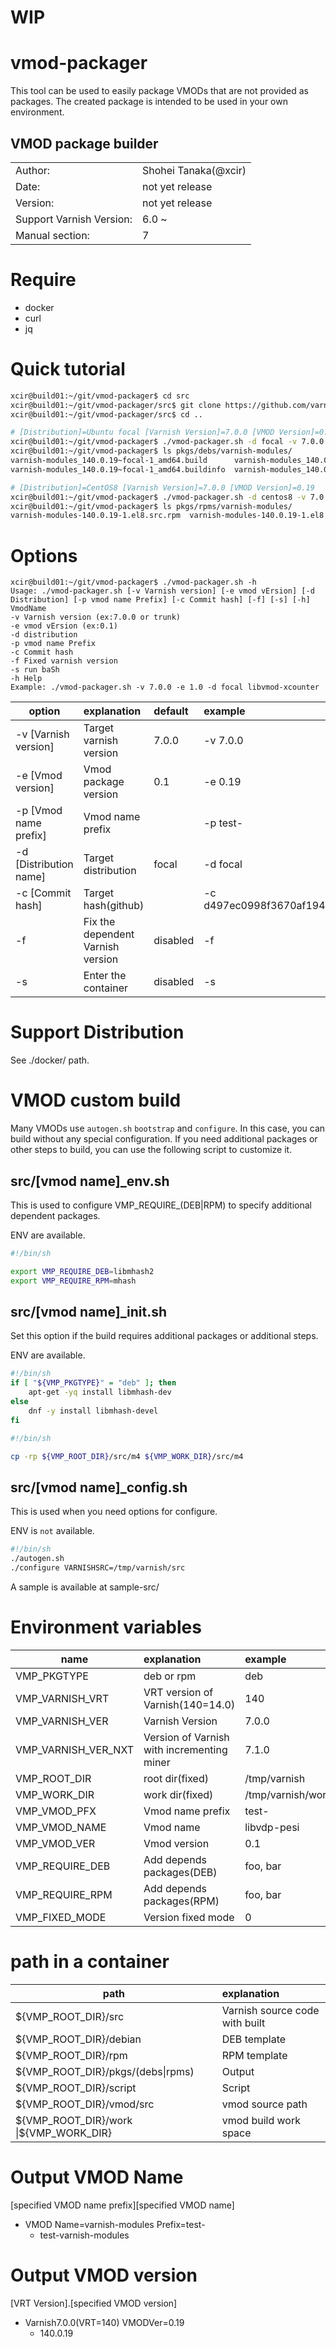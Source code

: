 # WIP

# vmod-packager

This tool can be used to easily package VMODs that are not provided as packages.
The created package is intended to be used in your own environment.

## VMOD package builder

| | |
|--|:--|
| Author:                   | Shohei Tanaka(@xcir) |
| Date:                     | not yet release |
| Version:                  | not yet release |
| Support Varnish Version:  | 6.0 ~|
| Manual section:           | 7 |

# Require

- docker
- curl
- jq

# Quick tutorial

```bash
xcir@build01:~/git/vmod-packager$ cd src
xcir@build01:~/git/vmod-packager/src$ git clone https://github.com/varnish/varnish-modules.git
xcir@build01:~/git/vmod-packager/src$ cd ..

# [Distribution]=Ubuntu focal [Varnish Version]=7.0.0 [VMOD Version]=0.19
xcir@build01:~/git/vmod-packager$ ./vmod-packager.sh -d focal -v 7.0.0 -e 0.19 varnish-modules
xcir@build01:~/git/vmod-packager$ ls pkgs/debs/varnish-modules/
varnish-modules_140.0.19~focal-1_amd64.build      varnish-modules_140.0.19~focal-1_amd64.changes  varnish-modules-dbgsym_140.0.19~focal-1_amd64.ddeb
varnish-modules_140.0.19~focal-1_amd64.buildinfo  varnish-modules_140.0.19~focal-1_amd64.deb

# [Distribution]=CentOS8 [Varnish Version]=7.0.0 [VMOD Version]=0.19
xcir@build01:~/git/vmod-packager$ ./vmod-packager.sh -d centos8 -v 7.0.0 -e 0.19 varnish-modules
xcir@build01:~/git/vmod-packager$ ls pkgs/rpms/varnish-modules/
varnish-modules-140.0.19-1.el8.src.rpm  varnish-modules-140.0.19-1.el8.x86_64.rpm
```

# Options

```
xcir@build01:~/git/vmod-packager$ ./vmod-packager.sh -h
Usage: ./vmod-packager.sh [-v Varnish version] [-e vmod vErsion] [-d Distribution] [-p vmod name Prefix] [-c Commit hash] [-f] [-s] [-h] VmodName
-v Varnish version (ex:7.0.0 or trunk)
-e vmod vErsion (ex:0.1)
-d distribution
-p vmod name Prefix
-c Commit hash
-f Fixed varnish version
-s run baSh
-h Help
Example: ./vmod-packager.sh -v 7.0.0 -e 1.0 -d focal libvmod-xcounter
```

| option | explanation | default | example |
|-|:-|:-|:-|
| -v [Varnish version]      | Target varnish version    | 7.0.0 | -v 7.0.0 |
| -e [Vmod version]         | Vmod package version      | 0.1 | -e 0.19 |
| -p [Vmod name prefix]     | Vmod name prefix          |  | -p test- |
| -d [Distribution name]    | Target distribution       | focal | -d focal |
| -c [Commit hash]          | Target hash(github)       |  | -c d497ec0998f3670af1942cb60a9f4316fc2f3cba |
| -f                        | Fix the dependent Varnish version | disabled | -f |
| -s                        | Enter the container       | disabled | -s |

# Support Distribution

See ./docker/ path.

# VMOD custom build

Many VMODs use `autogen.sh` `bootstrap` and `configure`.
In this case, you can build without any special configuration.
If you need additional packages or other steps to build, you can use the following script to customize it.

## src/[vmod name]_env.sh

This is used to configure VMP_REQUIRE_(DEB|RPM) to specify additional dependent packages.

ENV are available.

```bash
#!/bin/sh

export VMP_REQUIRE_DEB=libmhash2
export VMP_REQUIRE_RPM=mhash
```

## src/[vmod name]_init.sh

Set this option if the build requires additional packages or additional steps.

ENV are available.

```bash
#!/bin/sh
if [ "${VMP_PKGTYPE}" = "deb" ]; then
    apt-get -yq install libmhash-dev
else
    dnf -y install libmhash-devel
fi
```

```bash
#!/bin/sh

cp -rp ${VMP_ROOT_DIR}/src/m4 ${VMP_WORK_DIR}/src/m4
```

## src/[vmod name]_config.sh

This is used when you need options for configure.

ENV is `not` available.

```bash
#!/bin/sh
./autogen.sh
./configure VARNISHSRC=/tmp/varnish/src
```

A sample is available at sample-src/

# Environment variables

| name | explanation | example |
|-|:-|:-|
| VMP_PKGTYPE        | deb or rpm | deb |
| VMP_VARNISH_VRT    | VRT version of Varnish(140=14.0) | 140 |
| VMP_VARNISH_VER    | Varnish Version | 7.0.0 |
| VMP_VARNISH_VER_NXT| Version of Varnish with incrementing miner | 7.1.0 |
| VMP_ROOT_DIR       | root dir(fixed) | /tmp/varnish |
| VMP_WORK_DIR       | work dir(fixed) | /tmp/varnish/work |
| VMP_VMOD_PFX       | Vmod name prefix | test- |
| VMP_VMOD_NAME      | Vmod name | libvdp-pesi |
| VMP_VMOD_VER       | Vmod version | 0.1 |
| VMP_REQUIRE_DEB    | Add depends packages(DEB) | foo, bar |
| VMP_REQUIRE_RPM    | Add depends packages(RPM) | foo, bar |
| VMP_FIXED_MODE     | Version fixed mode | 0 |

# path in a container
|path|explanation|
|-|:-|
|${VMP_ROOT_DIR}/src    | Varnish source code with built |
|${VMP_ROOT_DIR}/debian | DEB template |
|${VMP_ROOT_DIR}/rpm    | RPM template |
|${VMP_ROOT_DIR}/pkgs/(debs\|rpms) | Output |
|${VMP_ROOT_DIR}/script | Script |
|${VMP_ROOT_DIR}/vmod/src   | vmod source path |
|${VMP_ROOT_DIR}/work \|\${VMP_WORK_DIR}   | vmod build work space |

# Output VMOD Name

[specified VMOD name prefix][specified VMOD name]

- VMOD Name=varnish-modules Prefix=test-
  - test-varnish-modules

# Output VMOD version

[VRT Version].[specified VMOD version]

- Varnish7.0.0(VRT=140) VMODVer=0.19
  - 140.0.19

